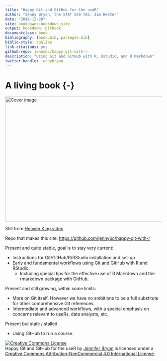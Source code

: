 ```yaml
--- 
title: "Happy Git and GitHub for the useR"
author: "Jenny Bryan, the STAT 545 TAs, Jim Hester"
date: "2018-12-28"
site: bookdown::bookdown_site
output: bookdown::gitbook
documentclass: book
bibliography: [book.bib, packages.bib]
biblio-style: apalike
link-citations: yes
github-repo: jennybc/happy-git-with-r
description: "Using Git and GitHub with R, Rstudio, and R Markdown"
twitter-handle: jennybryan
---
```


# A living book {-}

<img src="img/watch-me-diff-watch-me-rebase-smaller.png" width="669" height="400" alt="Cover image" />  

Still from [Heaven King video](https://www.youtube.com/watch?v=uBWrpVrazzA)

Repo that makes this site: <https://github.com/jennybc/happy-git-with-r>

Present and quite stable, goal is to stay very current:

  * Instructions for Git/GitHub/R/RStudio installation and set-up
  * Early and fundamental workflows using Git and GitHub with R and RStudio.
    - Including special tips for the effective use of R Markdown and the rmarkdown package with GitHub.

Present and still growing, within some limits:

  * More on Git itself. However we have no ambitions to be a full substitute for other comprehensive Git references.
  * Intermediate and advanced workflows, with a special emphasis on concerns relevant to useRs, data analysts, etc.
    
Present but stale / stalled.

  * Using GitHub to run a course.

<a rel="license" href="http://creativecommons.org/licenses/by-nc/4.0/"><img alt="Creative Commons License" style="border-width:0" src="https://i.creativecommons.org/l/by-nc/4.0/88x31.png" /></a><br /><span xmlns:dct="http://purl.org/dc/terms/" property="dct:title">Happy Git and GitHub for the useR</span> by <a xmlns:cc="http://creativecommons.org/ns#" href="https://github.com/jennybc/happy-git-with-r" property="cc:attributionName" rel="cc:attributionURL">Jennifer Bryan</a> is licensed under a <a rel="license" href="http://creativecommons.org/licenses/by-nc/4.0/">Creative Commons Attribution-NonCommercial 4.0 International License</a>.


